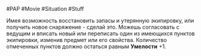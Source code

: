 #PAP #Movie #Situation #Stuff 

Имея возможность восстановить запасы и утерянную экипировку, или получить новое снаряжение - сделай это. Можешь согласовать с ведущим и вписать новый или переписать один из имеющихся пунктов экипировки, изменив предмет или его свойства. Количество отмеченных пунктов должно остаться равным **Умелости** +1.